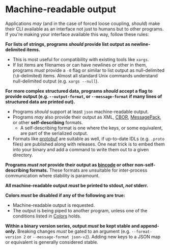 # Machine-readable output

Applications *may* (and in the case of forced loose coupling, *should*) make their CLI available as an interface not just to humans but to other programs. If you're making your interface available this way, follow these rules:

**For lists of strings, programs *should* provide list output as newline-delimited items.**
* This is most useful for compatibility with existing tools like `xargs`.
* If list items are filenames or can have newlines or other in them, programs *must* provide a `-0` flag or similar to list output as null-delimited (`\0`-delimited) items. Almost all standard Unix commands understand null-delimited output (e.g. `xargs --null`).

**For more complex structured data, programs *should* accept a flag to provide output (e.g. `--output-format`, or `--message-format` if many lines of structured data are printed out).**
* Programs *should* support at least `json` machine-readable output.
* Programs *may* also provide their output as XML, [CBOR](https://cbor.io/), [MessagePack](https://msgpack.org/index.html), or other **self-describing** formats.
  * A self-describing format is one where the keys, or some equivalent, are part of the serialized output.
* Formats like [protobuf](https://developers.google.com/protocol-buffers) are suitable as well, if up-to-date IDLs (e.g. `.proto` files) are published along with releases. One neat trick is to embed them into your binary and add a command to write them out to a given directory.

**Programs *must not* provide their output as [bincode](https://github.com/bincode-org/bincode) or other non-self-describing formats.** These formats are unsuitable for inter-process communication where stability is paramount.

**All machine-readable output *must* be printed to stdout, *not* stderr.**

**Colors *must* be disabled if any of the following are true:**
* Machine-readable output is requested.
* The output is being piped to another program, unless one of the conditions listed in [Colors](./colors.html) holds.

**Within a binary version series, output *must* be kept stable and append-only.** Breaking changes *must* be gated to an argument (e.g. `--format-version 2` or `--message-format json-v2`). Adding new keys to a JSON map or equivalent is generally considered stable.
